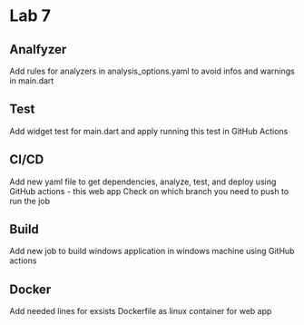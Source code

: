 # Lab 7

## Analfyzer

Add rules for analyzers in analysis_options.yaml to avoid infos and warnings in main.dart

## Test

Add widget test for main.dart and apply running this test in GitHub Actions

## CI/CD

Add new yaml file to get dependencies, analyze, test, and deploy using GitHub actions - this web app
Check on which branch you need to push to run the job

## Build 

Add new job to build windows application in windows machine using GitHub actions

## Docker

Add needed lines for exsists Dockerfile as linux container for web app 

